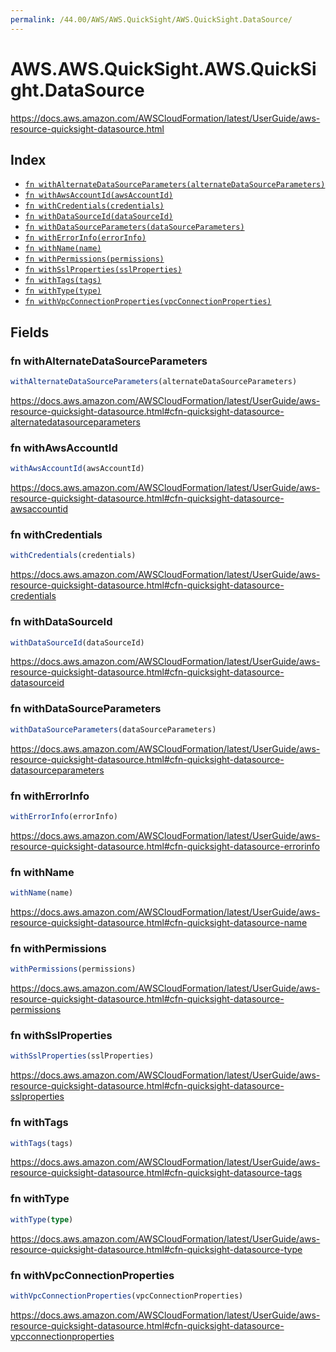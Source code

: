 ```yaml
---
permalink: /44.00/AWS/AWS.QuickSight/AWS.QuickSight.DataSource/
---
```


# AWS.AWS.QuickSight.AWS.QuickSight.DataSource

https://docs.aws.amazon.com/AWSCloudFormation/latest/UserGuide/aws-resource-quicksight-datasource.html

## Index

* [`fn withAlternateDataSourceParameters(alternateDataSourceParameters)`](#fn-withalternatedatasourceparameters)
* [`fn withAwsAccountId(awsAccountId)`](#fn-withawsaccountid)
* [`fn withCredentials(credentials)`](#fn-withcredentials)
* [`fn withDataSourceId(dataSourceId)`](#fn-withdatasourceid)
* [`fn withDataSourceParameters(dataSourceParameters)`](#fn-withdatasourceparameters)
* [`fn withErrorInfo(errorInfo)`](#fn-witherrorinfo)
* [`fn withName(name)`](#fn-withname)
* [`fn withPermissions(permissions)`](#fn-withpermissions)
* [`fn withSslProperties(sslProperties)`](#fn-withsslproperties)
* [`fn withTags(tags)`](#fn-withtags)
* [`fn withType(type)`](#fn-withtype)
* [`fn withVpcConnectionProperties(vpcConnectionProperties)`](#fn-withvpcconnectionproperties)

## Fields

### fn withAlternateDataSourceParameters

```ts
withAlternateDataSourceParameters(alternateDataSourceParameters)
```

https://docs.aws.amazon.com/AWSCloudFormation/latest/UserGuide/aws-resource-quicksight-datasource.html#cfn-quicksight-datasource-alternatedatasourceparameters

### fn withAwsAccountId

```ts
withAwsAccountId(awsAccountId)
```

https://docs.aws.amazon.com/AWSCloudFormation/latest/UserGuide/aws-resource-quicksight-datasource.html#cfn-quicksight-datasource-awsaccountid

### fn withCredentials

```ts
withCredentials(credentials)
```

https://docs.aws.amazon.com/AWSCloudFormation/latest/UserGuide/aws-resource-quicksight-datasource.html#cfn-quicksight-datasource-credentials

### fn withDataSourceId

```ts
withDataSourceId(dataSourceId)
```

https://docs.aws.amazon.com/AWSCloudFormation/latest/UserGuide/aws-resource-quicksight-datasource.html#cfn-quicksight-datasource-datasourceid

### fn withDataSourceParameters

```ts
withDataSourceParameters(dataSourceParameters)
```

https://docs.aws.amazon.com/AWSCloudFormation/latest/UserGuide/aws-resource-quicksight-datasource.html#cfn-quicksight-datasource-datasourceparameters

### fn withErrorInfo

```ts
withErrorInfo(errorInfo)
```

https://docs.aws.amazon.com/AWSCloudFormation/latest/UserGuide/aws-resource-quicksight-datasource.html#cfn-quicksight-datasource-errorinfo

### fn withName

```ts
withName(name)
```

https://docs.aws.amazon.com/AWSCloudFormation/latest/UserGuide/aws-resource-quicksight-datasource.html#cfn-quicksight-datasource-name

### fn withPermissions

```ts
withPermissions(permissions)
```

https://docs.aws.amazon.com/AWSCloudFormation/latest/UserGuide/aws-resource-quicksight-datasource.html#cfn-quicksight-datasource-permissions

### fn withSslProperties

```ts
withSslProperties(sslProperties)
```

https://docs.aws.amazon.com/AWSCloudFormation/latest/UserGuide/aws-resource-quicksight-datasource.html#cfn-quicksight-datasource-sslproperties

### fn withTags

```ts
withTags(tags)
```

https://docs.aws.amazon.com/AWSCloudFormation/latest/UserGuide/aws-resource-quicksight-datasource.html#cfn-quicksight-datasource-tags

### fn withType

```ts
withType(type)
```

https://docs.aws.amazon.com/AWSCloudFormation/latest/UserGuide/aws-resource-quicksight-datasource.html#cfn-quicksight-datasource-type

### fn withVpcConnectionProperties

```ts
withVpcConnectionProperties(vpcConnectionProperties)
```

https://docs.aws.amazon.com/AWSCloudFormation/latest/UserGuide/aws-resource-quicksight-datasource.html#cfn-quicksight-datasource-vpcconnectionproperties